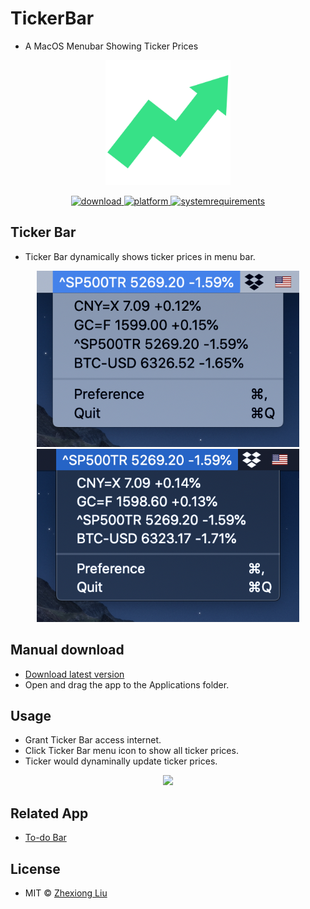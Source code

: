 # TickerBar
* A MacOS Menubar Showing Ticker Prices

<p align="center">
	<img width="200" height="200" margin-right="100%" src="https://github.com/ZhexiongLiu/TickerBar/blob/master/Ticker%20Bar/Assets.xcassets/AppIcon.appiconset/1024.png?raw=true">
</p>
<p align="center">
<a href="https://github.com/ZhexiongLiu/TickerBar/releases/latest">
 		<img src="https://img.shields.io/badge/download-latest-brightgreen.svg" alt="download">
	<a href="https://www.apple.com/macos/">
 		<img src="https://img.shields.io/badge/platform-macOS-lightgrey.svg" alt="platform">
	</a>
	<a href="https://img.shields.io/badge/requirements-macOS High Catalina+-ff69b4.svg">
 		<img src="https://img.shields.io/badge/requirements-macOS High Catalina+-ff69b4.svg" alt="systemrequirements">
	</a>
</p>

## Ticker Bar
* Ticker Bar dynamically shows ticker prices in menu bar.

<p align="center">
	<img width="420" src="img/screen1.png">
	<img width="420" src="img/screen2.png">
</p>


## Manual download

* [Download latest version](https://github.com/ZhexiongLiu/TickerBar/releases/latest)
* Open and drag the app to the Applications folder.

## Usage

* Grant Ticker Bar access internet.
* Click Ticker Bar menu icon to show all ticker prices.
* Ticker would dynaminally update ticker prices.

<p align="center">
	<img width="400" src="img/demo.gif">
</p>

## Related App
* [To-do Bar](https://github.com/ZhexiongLiu/TodoBar)

## License

* MIT &copy; [Zhexiong Liu](https://github.com/ZhexiongLiu)
